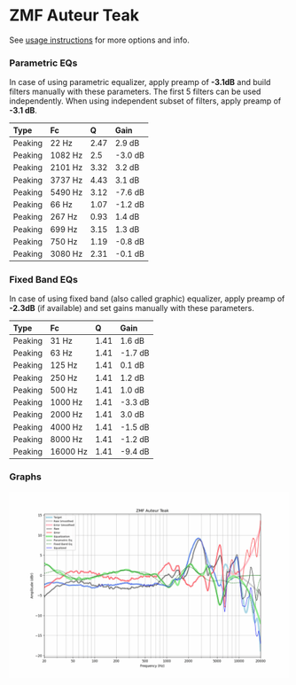 # ZMF Auteur Teak
See [usage instructions](https://github.com/jaakkopasanen/AutoEq#usage) for more options and info.

### Parametric EQs
In case of using parametric equalizer, apply preamp of **-3.1dB** and build filters manually
with these parameters. The first 5 filters can be used independently.
When using independent subset of filters, apply preamp of **-3.1 dB**.

| Type    | Fc      |    Q | Gain    |
|:--------|:--------|:-----|:--------|
| Peaking | 22 Hz   | 2.47 | 2.9 dB  |
| Peaking | 1082 Hz | 2.5  | -3.0 dB |
| Peaking | 2101 Hz | 3.32 | 3.2 dB  |
| Peaking | 3737 Hz | 4.43 | 3.1 dB  |
| Peaking | 5490 Hz | 3.12 | -7.6 dB |
| Peaking | 66 Hz   | 1.07 | -1.2 dB |
| Peaking | 267 Hz  | 0.93 | 1.4 dB  |
| Peaking | 699 Hz  | 3.15 | 1.3 dB  |
| Peaking | 750 Hz  | 1.19 | -0.8 dB |
| Peaking | 3080 Hz | 2.31 | -0.1 dB |

### Fixed Band EQs
In case of using fixed band (also called graphic) equalizer, apply preamp of **-2.3dB**
(if available) and set gains manually with these parameters.

| Type    | Fc       |    Q | Gain    |
|:--------|:---------|:-----|:--------|
| Peaking | 31 Hz    | 1.41 | 1.6 dB  |
| Peaking | 63 Hz    | 1.41 | -1.7 dB |
| Peaking | 125 Hz   | 1.41 | 0.1 dB  |
| Peaking | 250 Hz   | 1.41 | 1.2 dB  |
| Peaking | 500 Hz   | 1.41 | 1.0 dB  |
| Peaking | 1000 Hz  | 1.41 | -3.3 dB |
| Peaking | 2000 Hz  | 1.41 | 3.0 dB  |
| Peaking | 4000 Hz  | 1.41 | -1.5 dB |
| Peaking | 8000 Hz  | 1.41 | -1.2 dB |
| Peaking | 16000 Hz | 1.41 | -9.4 dB |

### Graphs
![](./ZMF%20Auteur%20Teak.png)